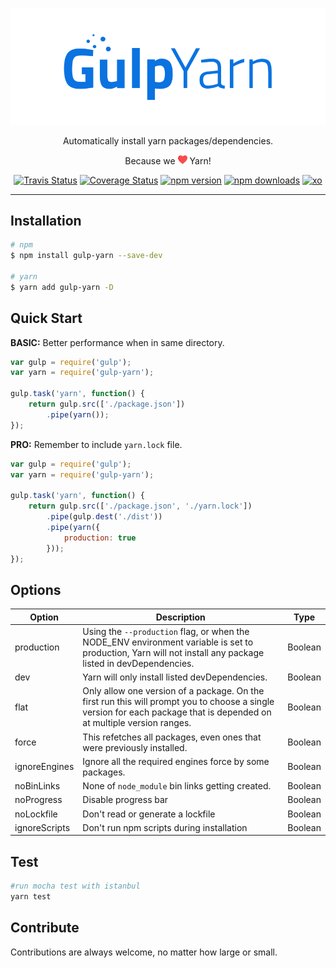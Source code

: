 <p align="center">
  <a href="https://github.com/warapitiya/gulp-yarn">
    <img alt="Gulp-Yarn" src="https://github.com/warapitiya/assets/blob/master/gulp-yarn.png?raw=true" width="546">
  </a>
</p>

<p align="center">
  Automatically install yarn packages/dependencies.
</p>
<p  align="center">
Because we <img alt="emoji=heart" src="https://github.com/warapitiya/assets/blob/master/heart-emoji.png?raw=true" width="15"> Yarn!</p>

<p align="center">
  <a href="https://travis-ci.org/warapitiya/gulp-yarn"><img alt="Travis Status" src="https://travis-ci.org/warapitiya/gulp-yarn.svg?branch=master"></a>
  <a href='https://coveralls.io/github/warapitiya/gulp-yarn?branch=master'><img src='https://coveralls.io/repos/github/warapitiya/gulp-yarn/badge.svg?branch=master' alt='Coverage Status' /></a>
  <a href="https://www.npmjs.com/package/gulp-yarn"><img src="https://img.shields.io/npm/v/gulp-yarn.svg" alt="npm version"></a>
  <a href="https://www.npmjs.com/package/gulp-yarn"><img src="https://img.shields.io/npm/dt/gulp-yarn.svg" alt="npm downloads"></a>
  <a href="https://github.com/sindresorhus/xo"><img src="https://img.shields.io/badge/code_style-XO-5ed9c7.svg" alt="xo"></a>
</p>

---

## Installation

```bash
# npm
$ npm install gulp-yarn --save-dev

# yarn
$ yarn add gulp-yarn -D
```

## Quick Start
**BASIC:** Better performance when in same directory.

```javascript
var gulp = require('gulp');
var yarn = require('gulp-yarn');

gulp.task('yarn', function() {
    return gulp.src(['./package.json'])
        .pipe(yarn());
});

```

**PRO:** Remember to include `yarn.lock` file.

```javascript
var gulp = require('gulp');
var yarn = require('gulp-yarn');

gulp.task('yarn', function() {
    return gulp.src(['./package.json', './yarn.lock'])
        .pipe(gulp.dest('./dist'))
        .pipe(yarn({
            production: true
        }));
});
```

## Options
| Option        | Description                                                                                                                                                            | Type    |
|---------------|------------------------------------------------------------------------------------------------------------------------------------------------------------------------|---------|
| production    | Using the `--production` flag, or when the NODE_ENV environment variable is set to production, Yarn will not install any package listed in devDependencies.            | Boolean |
| dev           | Yarn will only install listed devDependencies.                                                                                                                         | Boolean |
| flat          | Only allow one version of a package. On the first run this will prompt you to choose a single version for each package that is depended on at multiple version ranges. | Boolean |
| force         | This refetches all packages, even ones that were previously installed.                                                                                                 | Boolean |
| ignoreEngines | Ignore all the required engines force by some packages.                                                                                                                | Boolean |
| noBinLinks    | None of `node_module` bin links getting created.                                                                                                                       | Boolean |
| noProgress    | Disable progress bar                                                                                                                                                   | Boolean |
| noLockfile    | Don't read or generate a lockfile                                                                                                                                      | Boolean |
| ignoreScripts | Don't run npm scripts during installation                                                                                                                              | Boolean |

## Test
```sh
#run mocha test with istanbul
yarn test
```

## Contribute
Contributions are always welcome, no matter how large or small.
